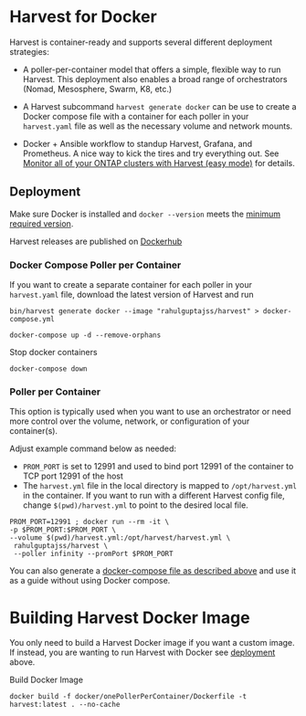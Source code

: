 # Harvest for Docker

Harvest is container-ready and supports several different deployment strategies:
 
- A poller-per-container model that offers a simple, flexible way to run Harvest. This deployment also enables a broad range of orchestrators (Nomad, Mesosphere, Swarm, K8, etc.)

- A Harvest subcommand `harvest generate docker` can be use to create a Docker compose file with a container for each poller in your `harvest.yaml` file as well as the necessary volume and network mounts.

- Docker + Ansible workflow to standup Harvest, Grafana, and Prometheus. A nice way to kick the tires and try everything out. See [Monitor all of your ONTAP clusters with Harvest (easy mode)](https://netapp.io/2021/05/21/monitor-all-of-your-ontap-clusters-with-harvest-easy-mode/) for details.
## Deployment

Make sure Docker is installed and `docker --version` meets the [minimum required version](https://github.com/NetApp/harvest#requirements).

Harvest releases are published on [Dockerhub](https://hub.docker.com/r/rahulguptajss/harvest)

### Docker Compose Poller per Container

If you want to create a separate container for each poller in your `harvest.yaml` file, download the latest version of Harvest and run 

```
bin/harvest generate docker --image "rahulguptajss/harvest" > docker-compose.yml

docker-compose up -d --remove-orphans
```

Stop docker containers

```
docker-compose down
```
### Poller per Container

This option is typically used when you want to use an orchestrator or need more control over the volume, network, or configuration of your container(s).

Adjust example command below as needed:

- `PROM_PORT` is set to 12991 and used to bind port 12991 of the container to TCP port 12991 of the host
- The `harvest.yml` file in the local directory is mapped to `/opt/harvest.yml` in the container. If you want to run with a different Harvest config file, change `$(pwd)/harvest.yml` to point to the desired local file.
   
```
PROM_PORT=12991 ; docker run --rm -it \
-p $PROM_PORT:$PROM_PORT \
--volume $(pwd)/harvest.yml:/opt/harvest/harvest.yml \
 rahulguptajss/harvest \
 --poller infinity --promPort $PROM_PORT
```

You can also generate a [docker-compose file as described above](#docker-compose-poller-per-container) and use it as a guide without using Docker compose.

# Building Harvest Docker Image

You only need to build a Harvest Docker image if you want a custom image. If instead, you are wanting to run Harvest with Docker see [deployment](#deployment) above.

Build Docker Image

```
docker build -f docker/onePollerPerContainer/Dockerfile -t harvest:latest . --no-cache
```
